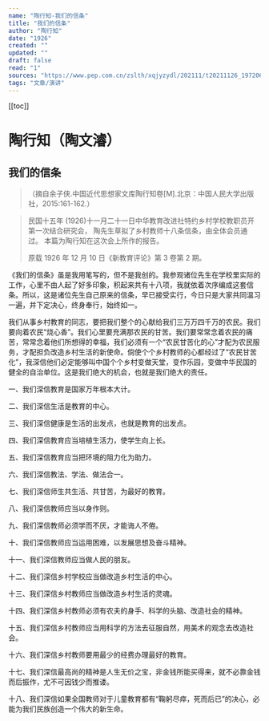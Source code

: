 ```yaml
---
name: "陶行知-我们的信条"
title: "我们的信条"
author: "陶行知"
date: "1926"
created: ""
updated: ""
draft: false
read: "1"
sources: "https://www.pep.com.cn/zslth/xqjyzydl/202111/t20211126_1972064.shtml"
tags: "文章/演讲"
---
```


[[toc]]

# 陶行知（陶文濬）

## 我们的信条

> （摘自余子侠.中国近代思想家文库陶行知卷\[M\].北京：中国人民大学出版社，2015:161-162.）

> 民国十五年 (1926)十一月二十一日中华教育改进社特约乡村学校教职员开第一次结合研究会，
> 陶先生草拟了乡村教师十八条信条，由全体会员通过。 本篇为陶行知在这次会上所作的报告。
>
> 原载 1926 年 12 月 10 日《新教育评论》第 3 卷第 2 期。

《我们的信条》虽是我用笔写的，但不是我创的。我参观诸位先生在学校里实际的工作，心里不由人起了好多印象，积起来共有十八项，我就依着次序编成这套信条。所以，这是诸位先生自己原来的信条，早已接受实行，今日只是大家共同温习一遍，并下定决心，终身奉行，始终如一。

我们从事乡村教育的同志，要把我们整个的心献给我们三万万四千万的农民。我们要向着农民“烧心香”。我们心里要充满那农民的甘苦。我们要常常念着农民的痛苦，常常念着他们所想得的幸福，我们必须有一个“农民甘苦化的心”才配为农民服务，才配担负改造乡村生活的新使命。倘使个个乡村教师的心都经过了“农民甘苦化”，我深信他们必定能够叫中国个个乡村变做天堂，变作乐园，变做中华民国的健全的自治单位。这是我们绝大的机会，也就是我们绝大的责任。

一、我们深信教育是国家万年根本大计。

二、我们深信生活是教育的中心。

三、我们深信健康是生活的出发点，也就是教育的出发点。

四、我们深信教育应当培植生活力，使学生向上长。

五、我们深信教育应当把环境的阻力化为助力。

六、我们深信教法、学法、做法合一。

七、我们深信师生共生活、共甘苦，为最好的教育。

八、我们深信教师应当以身作则。

九、我们深信教师必须学而不厌，才能诲人不倦。

十、我们深信教师应当运用困难，以发展思想及奋斗精神。

十一、我们深信教师应当做人民的朋友。

十二、我们深信乡村学校应当做改造乡村生活的中心。

十三、我们深信乡村教师应当做改造乡村生活的灵魂。

十四、我们深信乡村教师必须有农夫的身手、科学的头脑、改造社会的精神。

十五、我们深信乡村教师应当用科学的方法去征服自然，用美术的观念去改造社会。

十六、我们深信乡村教师要用最少的经费办理最好的教育。

十七、我们深信最高尚的精神是人生无价之宝，非金钱所能买得来，就不必靠金钱而后振作，尤不可因钱少而推诿。

十八、我们深信如果全国教师对于儿童教育都有“鞠躬尽瘁，死而后已”的决心，必能为我们民族创造一个伟大的新生命。
